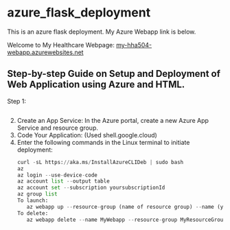 # azure_flask_deployment
This is an azure flask deployment. My Azure Webapp link is below.


Welcome to My Healthcare Webpage: 
[my-hha504-webapp.azurewebsites.net](my-hha504-webapp.azurewebsites.net)


## Step-by-step Guide on Setup and Deployment of Web Application using Azure and HTML.
Step 1:
``` Using Github, create a new repository including a Readme file and name it "azure_flask_deployment". Then go to "shell.google.cloud" to open the Google Shell Environment and import your GitHub repository using the git clone command followed by link of repo.
```
2. Create an App Service:
In the Azure portal, create a new Azure App Service and resource group.
3. Code Your Application: (Used shell.google.cloud)
4. Enter the following commands in the Linux terminal to initiate deployment:
   ``` python
   curl -sL https://aka.ms/InstallAzureCLIDeb | sudo bash
   az
   az login --use-device-code
   az account list --output table
   az account set --subscription yoursubscriptionId
   az group list
   To launch:
      az webapp up --resource-group (name of resource group) --name (your app service name) --runtime PYTHON:3.9 --sku B1
   To delete:
      az webapp delete --name MyWebapp --resource-group MyResourceGroup
   ```

